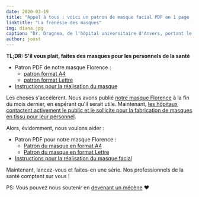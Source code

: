 ```yaml
---
date: 2020-03-19
title: "Appel à tous : voici un patron de masque facial PDF en 1 page ; fabriquez-en quelques uns et aidez à vaincre cette chose"
linktitle: "La frénésie des masques"
img: diana.jpg
caption: "Dr. Dragnea, de l'hôpital universitaire d'Anvers, portant le masque facial Florence"
author: joost
---
```


<Note>

**TL;DR: S'il vous plait, faites des masques pour les personnels de la santé**


 - Patron PDF de notre masque Florence :
   - [patron format  A4](/florence-facemask-freesewing.org.a4.fr.pdf)
   - [patron format Lettre](/florence-facemask-freesewing.org.letter.fr.pdf)
 - [Instructions pour la réalisation du masque](/docs/patterns/florence/instructions/)

</Note>

<YouTube id='VcQ69_ANsRA' />

Les choses s'accélèrent. Nous avons publié [notre masque Florence](/designs/florence/) à la fin du mois dernier, en espérant qu'il serait utile. Maintenant, [les hôpitaux contactent activement le public et le sollicite pour la fabrication de masques en tissu pour leur personnel](https://www.uza.be/mondmaskers).

Alors, évidemment, nous voulons aider :

 - Patron PDF pour notre masque Florence :
   - [Patron du masque en format A4](/florence-facemask-freesewing.org.a4.fr.pdf)
   - [Patron du masque en format Lettre](/florence-facemask-freesewing.org.letter.fr.pdf)
 - [Instructions pour la réalisation du masque facial](/docs/patterns/florence/instructions/)

Maintenant, lancez-vous et faites-en une série. Nos professionnels de la santé comptent sur vous !

<Note>

PS: Vous pouvez nous soutenir en [devenant un mécène](/patrons/join/) ❤
</Note>

